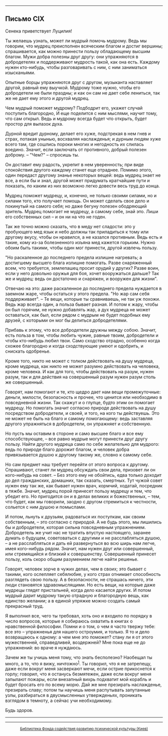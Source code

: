 

* * *

## Письмо CIX

Сенека приветствует Луцилия!

Ты желаешь узнать, может ли мудрый помочь мудрому. Ведь мы говорим, что мудрец преисполнен всяческим благом и достиг вершины; спрашивается, как можно принести пользу обладающему высшим благом. Мужи добра полезны друг другу: они упражняются в добродетелях и поддерживают мудрость такой, как она есть. Каждому нужен кто-нибудь, чтобы разговаривать с ним, с ним заниматься изысканьями.

Опытные борцы упражняются друг с другом, музыканта наставляет другой, равный ему выучкой. Мудрому тоже нужно, чтобы его добродетели не были праздны; и как он сам не дает себе лениться, так же не дает ему этого и другой мудрец.

Чем мудрый поможет мудрому? Подбодрит его, укажет случай поступить благородно, И еще поделится с ним мыслями, научит тому, что сам открыл. Ведь и мудрому всегда будет что открыть, будет простор для вылазок духа.

Дурной вредит дурному, делает его хуже, подстрекая в нем гнев и страх, потакая унынью, восхваляя наслажденья; и дурным людям хуже всего там, где сошлись пороки многих и негодность их слилась воедино. Значит, если заключать от противного, добрый полезен доброму. – "Чем?" – спросишь ты.

Он доставит ему радость, укрепит в нем уверенность; при виде спокойствия другого каждому станет еще отраднее. Помимо этого, один передаст другому знанье некоторых вещей: ведь мудрец знает не все, а если бы и знал, другой может придумать кратчайшие пути и показать, по каким из них возможно легко довести весь труд до конца.

Мудрец поможет мудрецу, и, конечно, не только своими силами, но и силами того, кто получает помощь. Он может сделать свое дело и покинутый на самого себя; но даже бегуну полезен ободряющий зритель. Мудрец помогает не мудрецу, а самому себе, знай это. Лиши его собственных сил – и он ни на что не годен.

Так же точно можно сказать, что в меду нет сладости: это у пробующего мед язык и небо должны так приладиться к тому или другому вкусу, чтобы он нравился, а не казался противным. Ведь есть и такие, кому из-за болезненного изъяна мед кажется горьким. Нужно обоим быть такими, чтобы один мог принести, другой извлечь пользу.

"Но раскаленное до последнего предела излишне нагревать; а достигшему высшего блага излишне помогать. Разве снаряженный всем, что требуется, землепашец просит орудий у других? Разве воин, если у него довольно оружья для боя, хочет вооружаться дальше? Так же и мудрец: ведь он достаточно и снаряжен, и вооружен для жизни".

Отвечаю на это: даже раскаленное до последнего предела нуждается в заемном жаре, чтобы остаться у этого предела. "Но жар сам себя поддерживает". – Те вещи, которые ты сравниваешь, не так уж похожи. Ведь жар всегда один, а польза бывает разная. И потом к жару, чтобы он был горячим, не нужно добавлять жар, а дух мудреца не может оставаться, как был, если рядом с мудрым не будет подобных ему друзей, с которыми он мог бы делиться добродетелями.

Прибавь к этому, что все добродетели дружны между собою. Значит, есть польза в том, чтобы любить чужие, равные твоим, добродетели и чтобы кто-нибудь любил твои. Само сходство отрадно, особенно когда схожее благородно и когда сходствующие умеют и одобрить, и снискать одобренье.

Кроме того, никто не может с толком действовать на душу мудреца, кроме мудреца, как никто не может разумно действовать на человека, кроме человека. И как для того, чтобы действовать на разум, нужен разум, так и для действия на совершенный разум нужен разум столь же совершенный.

Говорят, нам помогают и те, кто щедро дает нам вещи промежуточные: деньги, милости, безопасность и прочее, что ценится или необходимо в повседневной жизни. Так скажут и о глупце, будто этим он помогает мудрецу. Но помогать значит согласно природе действовать на душу посредством добродетели, и своей, и того, на кого ты действуешь. Это не может не быть на благо и самому помогающему: ведь заставляя другого упражняться в добродетели, он упражняет и собственную.

Но пусть мы оставим в стороне и само высшее благо и все ему способствующее, – все равно мудрые могут принести друг другу пользу. Найти другого мудреца само по себе желательно для мудрого: ведь по природе благо дорожит благом, и человек добра привязывается душою к другому такому же, словно к самому себе.

Но сам предмет наш требует перейти от этого вопроса к другому. Спрашивают, станет ли мудрец обсуждать свои дела, призовет ли он кого-нибудь на совет. – Без этого ему не обойтись, едва только доходит до дел гражданских, домашних, так сказать, смертных. Тут чужой совет нужен ему так же, как бывает нужен врач, кормчий, ходатай, посредник в тяжбе. Значит, мудрец порой принесет пользу мудрецу и тем, что убедит его. Но пригодится он и в делах великих и божественных, – тем, что будет, как мы говорили, заодно с другом стремиться к честности, сольется с ним душою и помыслами.

И потом, льнуть к друзьям, радоваться их поступкам, как своим собственным, – это согласно с природой. А не будь этого, мы лишились бы и добродетели, которая сильна повседневным упражнением. Добродетель же учит нас не тратить впустую настоящего, заранее думать о будущем, советоваться с другими и не расслабляться душою, – а не расслабляться и дать ей развернуться во всю ширь нам легче, имея кого-нибудь рядом. Значит, нам нужен друг или совершенный, или стремящийся и близкий к совершенству. Совершенный принесет пользу, коль скоро общим разумением легче найти решенье.

Говорят, человек зорче в чужих делах, чем в своих; это бывает с такими, кого ослепляет себялюбие, у кого страх отнимает способность разглядеть свою пользу. А в безопасности, не страшась ничего, эти люди становятся здравомыслящими. Но есть вещи, на которые даже мудрецы глядят пристальней, когда дело касается других. И потом мудрый дарит мудрому такую отрадную и благородную вещь, как единство желании; а в единой упряжке можно создать самый прекрасный труд.

Я выполнил все, чего ты требовал, хоть оно и входило по порядку в число вопросов, которые я собираюсь охватить в книгах о нравственной философии. Помни и о том, о чем я часто твержу тебе: все это – упражненья для нашего остроумия, и только. Я то и дело возвращаюсь к одному: а чем мне это поможет? стану ли я от этого мужественней, справедливей, воздержней? Мне пока еще не до упражнений: во враче я нуждаюсь.

Зачем же ты учишь меня тому, что знать бесполезно? Наобещал ты много, а то, что я вижу, ничтожно<sup>[1](refer.htm#pCIX-1)</sup>. Ты говорил, что я не затрепещу, даже если вокруг меня засверкают мечи, если острие прикоснется к горлу; говорил, что я останусь безмятежен, даже если вокруг меня запылают пожары, если внезапный вихрь подхватит мой корабль и будет бросать его по всему морю. Дай же мне презирать наслажденье, презирать славу; потом ты научишь меня распутывать запутанные узлы, разбираться в двусмысленных утвержденьях, проникать взглядом в темноту, а сейчас учи необходимому.

Будь здоров.

<div align="center">

* * *



* * *

[<small>Библиотека Фонда содействия развитию психической культуры (Киев)</small>](mailto:webmaster@psylib.kiev.ua)</div>